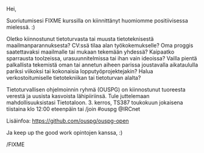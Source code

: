 Hei,

Suoriutumisesi FIXME kurssilla on kiinnittänyt
huomiomme positiivisessa mielessä. :)

Oletko kiinnostunut tietoturvasta tai muusta tietoteknisestä
maailmanparannuksesta? CV:ssä tilaa alan työkokemukselle? Oma proggis
saatettavaksi maailmalle tai mukaan tekemään yhdessä? Kaipaatko sparrausta
toolzeissa, urasuunnitelmissa tai ihan vain ideoissa? Vailla pientä palkallista
tekemistä oman tai annetun aiheen parissa joustavalla aikataululla pariksi
viikoksi tai kokonaisia lopputyöprojektejakin? Halua verkostoitumiselle
tietotekniikan tai tietoturvan alalta?

Tietoturvallisen ohjelmoinnin ryhmä (OUSPG) on kiinnostunut tuoreesta verestä ja
uusista kasvoista lähipiiriinsä. Tule juttelemaan mahdollisuuksistasi
Tietotaloon. 3. kerros, TS387 toukokuun jokaisena tiistaina klo 12:00
eteenpäin tai /join #ouspg @IRCnet

Lisäinfoa: https://github.com/ouspg/ouspg-open

Ja keep up the good work opintojen kanssa, :)

/FIXME
